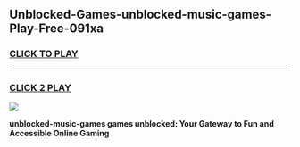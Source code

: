 
## Unblocked-Games-unblocked-music-games-Play-Free-091xa
<h3>
<a href="https://premium76.site?title=unblocked-music-games&ref=12A">CLICK TO PLAY</a></h3>
<hr>

<h3>
<a href="https://premium76.site?title=unblocked-music-games&ref=12A">CLICK 2 PLAY</a>
  
</h3>

<a href="https://premium76.site?title=unblocked-music-games&ref=12A"><img src="https://clearcache.store/games.png"></a>


**unblocked-music-games games unblocked: Your Gateway to Fun and Accessible Online Gaming**
